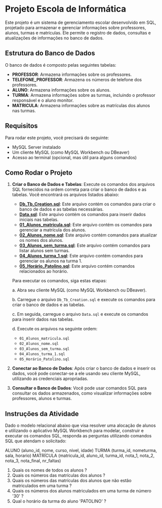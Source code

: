 # Projeto Escola de Informática

Este projeto é um sistema de gerenciamento escolar desenvolvido em SQL, projetado para armazenar e gerenciar informações sobre professores, alunos, turmas e matrículas. Ele permite o registro de dados, consultas e atualizações de informações no banco de dados.

## Estrutura do Banco de Dados

O banco de dados é composto pelas seguintes tabelas:

- **PROFESSOR**: Armazena informações sobre os professores.
- **TELEFONE_PROFESSOR**: Armazena os números de telefone dos professores.
- **ALUNO**: Armazena informações sobre os alunos.
- **TURMA**: Armazena informações sobre as turmas, incluindo o professor responsável e o aluno monitor.
- **MATRICULA**: Armazena informações sobre as matrículas dos alunos nas turmas.

## Requisitos

Para rodar este projeto, você precisará do seguinte:

- MySQL Server instalado
- Um cliente MySQL (como MySQL Workbench ou DBeaver)
- Acesso ao terminal (opcional, mas útil para alguns comandos)

## Como Rodar o Projeto

1. **Criar o Banco de Dados e Tabelas**:
   Execute os comandos dos arquivos SQL fornecidos na ordem correta para criar o banco de dados e as tabelas. Você encontrará os arquivos listados abaixo:

   - [**Db_Tb_Creation.sql**](Db_Tb_Creation.sql): Este arquivo contém os comandos para criar o banco de dados e as tabelas necessárias.
   - [**Data.sql**](Data.sql): Este arquivo contém os comandos para inserir dados iniciais nas tabelas.
   - [**01_Alunos_matricula.sql**](01_Alunos_matricula.sql): Este arquivo contém os comandos para gerenciar a matrícula dos alunos.
   - [**02_Alunos_nome.sql**](02_Alunos_nome.sql): Este arquivo contém comandos para atualizar os nomes dos alunos.
   - [**03_Alunos_sem_turma.sql**](03_Alunos_sem_turma.sql): Este arquivo contém comandos para listar alunos sem turmas.
   - [**04_Alunos_turma_1.sql**](04_Alunos_turma_1.sql): Este arquivo contém comandos para gerenciar os alunos na turma 1.
   - [**05_Horário_Patolino.sql**](05_Horário_Patolino.sql): Este arquivo contém comandos relacionados ao horário.

   Para executar os comandos, siga estas etapas:

   a. Abra seu cliente MySQL (como MySQL Workbench ou DBeaver).

   b. Carregue o arquivo `Db_Tb_Creation.sql` e execute os comandos para criar o banco de dados e as tabelas.

   c. Em seguida, carregue o arquivo `Data.sql` e execute os comandos para inserir dados nas tabelas.

   d. Execute os arquivos na seguinte ordem:
   - `01_Alunos_matricula.sql`
   - `02_Alunos_nome.sql`
   - `03_Alunos_sem_turma.sql`
   - `04_Alunos_turma_1.sql`
   - `05_Horário_Patolino.sql`

2. **Conectar ao Banco de Dados**:
   Após criar o banco de dados e inserir os dados, você pode conectar-se a ele usando seu cliente MySQL, utilizando as credenciais apropriadas.

3. **Consultar o Banco de Dados**:
   Você pode usar comandos SQL para consultar os dados armazenados, como visualizar informações sobre professores, alunos e turmas.

## Instruções da Atividade
Dado o modelo relacional abaixo que visa resolver uma alocação de alunos e utilizando o aplicativo MySQL Workbench para modelar, construir e executar os comandos SQL, responda as perguntas utilizando comandos SQL que atendam o solicitado:

ALUNO (aluno_id, nome, curso, nivel, idade)
TURMA (turma_id, nometurma, sala, horario)
MATRÍCULA (matricula_id, aluno_id, turma_id, nota_1, nota_2, nota_3, nota_final, nr_faltas)

1. Quais os nomes de todos os alunos ?
2. Quais os números das matrículas dos alunos ?
3. Quais os números das matrículas dos alunos que não estão matriculados em uma turma ?
4. Quais os números dos alunos matriculados em uma turma de número '30' ?
5. Qual o horário da turma do aluno 'PATOLINO' ?

